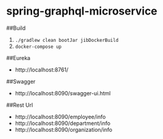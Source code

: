 # spring-graphql-microservice

##Build
1. `./gradlew clean bootJar jibDockerBuild`
2. `docker-compose up` 

##Eureka
* http://localhost:8761/

##Swagger
* http://localhost:8090/swagger-ui.html

##Rest Url
* http://localhost:8090/employee/info
* http://localhost:8090/department/info
* http://localhost:8090/organization/info
